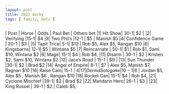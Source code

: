 ```yaml
---
layout: post
title: 2023 derby
tags: [ family, bets ]
---
```

| Post |	Horse | 	Odds | Paul	Bet | Others bet
|1|	Hit Show|	30-1|	$2 | 
|2|	Verifying	|15-1|	$4
|3|	Two Phil’s	|12-1	| $5 | Manish $5 
|4|	Confidence Game	| 20-1 |	$3 | 
|5|	Tapit Trice| 	5-1|	$12 | Rob $5, Alex $5, Rangan $10 
|6|	Kingsbarns|	12-1|	$5 | Wintana $5
|7|	Reincarnate |	50-1|	$1 | Rob $1, Sami $10, Wintana $2
|8|	Mage|	15-1|	$4 | Rob $4, 
|11|	Disarm |	30-1 |	$2 | Kristen $2, Sami $10, Wintana $2
|12|	Jace’s Road	| 15-1 |	$9 | 
|13|	Sun Thunder	|30-1| 	$2 | Brad $2
|14|	Angel of Empire| 	8-1 |	$7 | Alex $5, Manish $7, Ragnan $10
|16|	Raise Cain| 	15-1 |	$4 
|17|	Derma Sotogake	|10-1 |$6 | Jordan $5, Alex $5 , Manish $6 , Rangan $10
|18|	Rocket Can|	15-1|	$4 | Rob $4, 
|21|  Cyclone Mischief  |39-1| $2 | Brad $2
|22| Mandarin Hero| 26-1 | $3 |
|23| King Russel | 39-1 | $2 | Caleb $5, 
